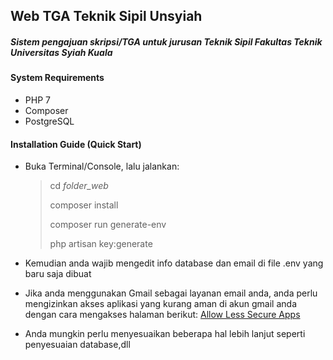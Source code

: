 ## Web TGA Teknik Sipil Unsyiah
##### Sistem pengajuan skripsi/TGA untuk jurusan Teknik Sipil Fakultas Teknik Universitas Syiah Kuala

#### System Requirements
- PHP 7
- Composer
- PostgreSQL

#### Installation Guide (Quick Start)
- Buka Terminal/Console, lalu jalankan:

  > cd *folder_web*
  >
  > composer install
  >
  > composer run generate-env
  >
  > php artisan key:generate
- Kemudian anda wajib mengedit info database dan email di file .env yang baru saja dibuat
- Jika anda menggunakan Gmail sebagai layanan email anda, anda perlu mengizinkan akses aplikasi yang kurang aman di akun gmail anda dengan cara mengakses halaman berikut: [Allow Less Secure Apps](https://myaccount.google.com/lesssecureapps)
- Anda mungkin perlu menyesuaikan beberapa hal lebih lanjut seperti penyesuaian database,dll